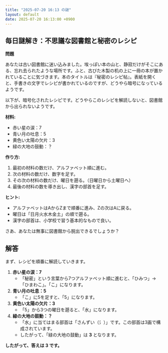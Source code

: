 ```yaml
---
title: "2025-07-20 16:13 の謎"
layout: default
date: 2025-07-20 16:13:00 +0900
---
```

## 毎日謎解き：不思議な図書館と秘密のレシピ

**問題**

あなたは古い図書館に迷い込みました。埃っぽい本の山と、静寂だけがそこにある、忘れ去られたような場所です。ふと、古びた木製の机の上に一冊の本が置かれていることに気づきます。本のタイトルは『秘密のレシピ帖』。表紙を開くと、手書きの文字でレシピが書かれているのですが、どうやら暗号になっているようです。

以下が、暗号化されたレシピです。どうやらこのレシピを解読しないと、図書館から出られないようです。

**材料:**

*   赤い星の涙：7
*   青い月の吐息：5
*   黄色い太陽の欠片：3
*   緑の大地の鼓動：？

**作り方:**

1.  最初の材料の数だけ、アルファベット順に進む。
2.  次の材料の数だけ、数字を足す。
3.  その次の材料の数だけ、曜日を遡る。（日曜日から土曜日へ）
4.  最後の材料の数を導き出し、漢字の部首を足す。

**ヒント:**

*   アルファベットはAからZまで順番に進み、Zの次はAに戻る。
*   曜日は「日月火水木金土」の順で遡る。
*   漢字の部首は、小学校で習う基本的なもので良い。

さあ、あなたは無事に図書館から脱出できるでしょうか？

## 解答

まず、レシピを順番に解読していきます。

1.  **赤い星の涙：7**
    *   「秘密」という言葉から7つアルファベット順に進むと、「ひみつ」→「ひまわこ」。「こ」になります。
2.  **青い月の吐息：5**
    *   「こ」に5を足すと、「5」になります。
3.  **黄色い太陽の欠片：3**
    *   「5」から3つの曜日を遡ると、「水」になります。
4.  **緑の大地の鼓動：？**
    *   「水」に当てはまる部首は「さんずい（氵）」です。この部首は3画で構成されています。
    *   したがって、「緑の大地の鼓動」は **3** となります。

**したがって、答えは 3 です。**
